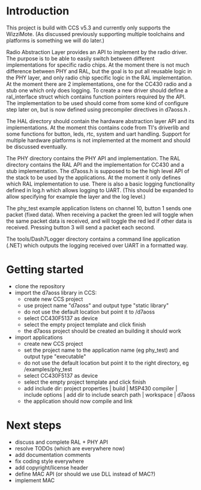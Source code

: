 # Introduction

This project is build with CCS v5.3 and currently only supports the WizziMote.
(As discussed previously supporting multiple toolchains and platforms is something we will do later.)

Radio Abstraction Layer provides an API to implement by the radio driver.
The purpose is to be able to easily switch between different implementations for specific radio chips.
At the moment there is not much difference between PHY and RAL, but the goal is to put all reusable logic in the PHY layer, and only radio chip specific logic in the RAL implementation. 
At the moment there are 2 implementations, one for the CC430 radio and a stub one which only does logging.
To create a new driver should define a ral_interface struct which contains function pointers required by the API.
The implementation to be used should come from some kind of configure step later on, but is now defined using precompiler directives in d7aoss.h .

The HAL directory should contain the hardware abstraction layer API and its implementations. At the moment this contains code from TI's driverlib and some functions for button, leds, rtc, system and uart handling. Support for multiple hardware platforms is not implemented at the moment and should be discussed eventually.

The PHY directory contains the PHY API and implementation.
The RAL directory contains the RAL API and the implementation for CC430 and a stub implementation.
The d7aoss.h is supposed to be the high level API of the stack to be used by the applications. At the moment it only defines which RAL implementation to use.
There is also a basic logging functionality defined in log.h which allows logging to UART. (This should be expanded to allow specifying for example the layer and the log level.)

The phy_test example application listens on channel 10, button 1 sends one packet (fixed data). When receiving a packet the green led will toggle when the same packet data is received, and will toggle the red led if other data is received. Pressing button 3 will send a packet each second.

The tools/Dash7Logger directory contains a command line application (.NET) which outputs the logging received over UART in a formatted way.

# Getting started

* clone the repository
* import the d7aoss library in CCS:
    * create new CCS project 
    * use project name "d7aoss" and output type "static library"
    * do not use the default location but point it to <repo root>/d7aoss
    * select CC430F5137 as device
    * select the empty project template and click finish
    * the d7aoss project should be created an building it should work
* import applications
    * create new CCS project
    * set the project name to the application name (eg phy_test) and output type "executable"
    * do not use the default location but point it to the right directory, eg <repo root>/examples/phy_test
    * select CC430F5137 as device
    * select the empty project template and click finish
    * add include dir: project properties | build | MSP430 compiler | include options | add dir to include search path | workspace | d7aoss
    * the application should now compile and link

# Next steps

* discuss and complete RAL + PHY API
* resolve TODOs (which are everywhere now)
* add documentation comments
* fix coding style everywhere
* add copyright/license header
* define MAC API (or should we use DLL instead of MAC?)
* implement MAC

